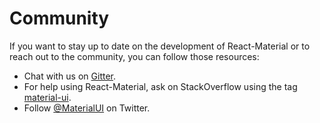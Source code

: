 # Community

If you want to stay up to date on the development of React-Material or to reach out to the community, you can follow those resources:

- Chat with us on [Gitter](https://gitter.im/callemall/material-ui).
- For help using React-Material, ask on StackOverflow using the tag
[material-ui](http://stackoverflow.com/questions/tagged/material-ui).
- Follow [@MaterialUI](https://twitter.com/MaterialUI) on Twitter.
